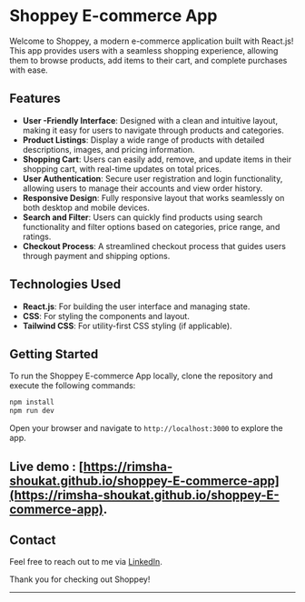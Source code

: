 # Shoppey E-commerce App

Welcome to Shoppey, a modern e-commerce application built with React.js! This app provides users with a seamless shopping experience, allowing them to browse products, add items to their cart, and complete purchases with ease.

## Features

- **User -Friendly Interface**: Designed with a clean and intuitive layout, making it easy for users to navigate through products and categories.
- **Product Listings**: Display a wide range of products with detailed descriptions, images, and pricing information.
- **Shopping Cart**: Users can easily add, remove, and update items in their shopping cart, with real-time updates on total prices.
- **User  Authentication**: Secure user registration and login functionality, allowing users to manage their accounts and view order history.
- **Responsive Design**: Fully responsive layout that works seamlessly on both desktop and mobile devices.
- **Search and Filter**: Users can quickly find products using search functionality and filter options based on categories, price range, and ratings.
- **Checkout Process**: A streamlined checkout process that guides users through payment and shipping options.

## Technologies Used

- **React.js**: For building the user interface and managing state.
- **CSS**: For styling the components and layout.
- **Tailwind CSS**: For utility-first CSS styling (if applicable).

## Getting Started

To run the Shoppey E-commerce App locally, clone the repository and execute the following commands:

```bash
npm install
npm run dev
```

Open your browser and navigate to `http://localhost:3000` to explore the app.

## Live demo : [https://rimsha-shoukat.github.io/shoppey-E-commerce-app](https://rimsha-shoukat.github.io/shoppey-E-commerce-app).

## Contact

Feel free to reach out to me via [LinkedIn](https://www.linkedin.com/in/rimsha-shoukat).

Thank you for checking out Shoppey!

---
